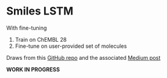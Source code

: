 # Smiles LSTM

With fine-tuning

1. Train on ChEMBL 28
1. Fine-tune on user-provided set of molecules

Draws from this [GitHub repo](https://github.com/bayeslabs/genmol/tree/Sunita/genmol)
and the associated [Medium post](https://medium.com/@sunitachoudhary103/generating-molecules-using-a-char-rnn-in-pytorch-16885fd9394b)


**WORK IN PROGRESS**
